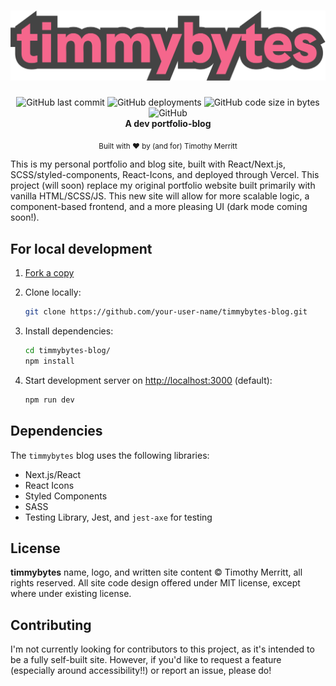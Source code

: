 <h1 align="center">
  <img src="./public/Logo.svg" alt="Timmybytes logo" />
</h1>

<div align="center">
  <img alt="GitHub last commit" src="https://img.shields.io/github/last-commit/timmybytes/timmybytes-blog?color=ff90ad">
  <img alt="GitHub deployments" src="https://img.shields.io/github/deployments/timmybytes/timmybytes-blog/production?color=ffdf85">
  <img alt="GitHub code size in bytes" src="https://img.shields.io/github/languages/code-size/timmybytes/timmybytes-blog?color=b8dcff">
  <img alt="GitHub" src="https://img.shields.io/github/license/timmybytes/timmybytes-blog?color=caffbf">
</div>

<div align="center">
  <strong>A dev portfolio-blog</strong>
</div>

<p align="center">
  <sub>Built with ❤︎ by (and for) Timothy Merritt
</div>

This is my personal portfolio and blog site, built with React/Next.js, SCSS/styled-components, React-Icons, and deployed through Vercel. This project (will soon) replace my original portfolio website built primarily with vanilla HTML/SCSS/JS. This new site will allow for more scalable logic, a component-based frontend, and a more pleasing UI (dark mode coming soon!).

## For local development

1. [Fork a copy](https://github.com/timmybytes/timmybytes-blog/fork)
2. Clone locally:

   ```sh
   git clone https://github.com/your-user-name/timmybytes-blog.git
   ```

3. Install dependencies:

   ```sh
   cd timmybytes-blog/
   npm install
   ```

4. Start development server on <http://localhost:3000> (default):

   ```sh
   npm run dev
   ```

## Dependencies

The `timmybytes` blog uses the following libraries:

* Next.js/React
* React Icons
* Styled Components
* SASS
* Testing Library, Jest, and `jest-axe` for testing

## License

**timmybytes** name, logo, and written site content &copy; Timothy Merritt, all rights reserved. All site code design offered under MIT license, except where under existing license.

## Contributing

I'm not currently looking for contributors to this project, as it's intended to be a fully self-built site. However, if you'd like to request a feature (especially around accessibility!!) or report an issue, please do!
